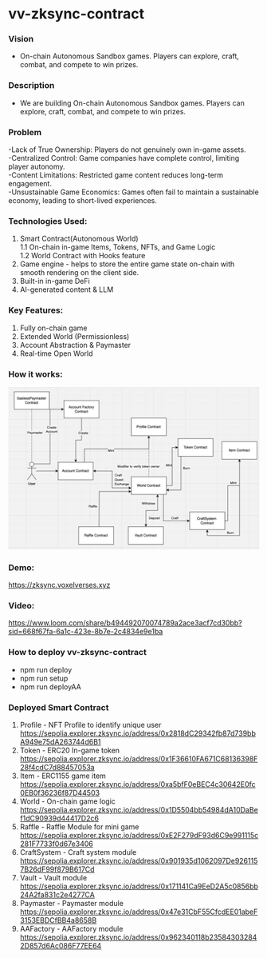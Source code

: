 # vv-zksync-contract

### Vision
* On-chain Autonomous Sandbox games. Players can explore, craft, combat, and compete to win prizes.

### Description
* We are building On-chain Autonomous Sandbox games. Players can explore, craft, combat, and compete to win prizes.

### Problem
-Lack of True Ownership: Players do not genuinely own in-game assets. \
-Centralized Control: Game companies have complete control, limiting player autonomy. \
-Content Limitations: Restricted game content reduces long-term engagement. \
-Unsustainable Game Economics: Games often fail to maintain a sustainable economy, leading to short-lived experiences.


### Technologies Used:
1. Smart Contract(Autonomous World) \
     1.1 On-chain in-game Items, Tokens, NFTs, and Game Logic \
     1.2 World Contract with Hooks feature
2. Game engine - helps to store the entire game state on-chain with smooth rendering on the client side.
3. Built-in in-game DeFi
4. AI-generated content & LLM

### Key Features:
1. Fully on-chain game
2. Extended World (Permissionless)
3. Account Abstraction & Paymaster
4. Real-time Open World

### How it works:
![How it works](/howitwork.png "How it works")

### Demo:
https://zksync.voxelverses.xyz

### Video:
https://www.loom.com/share/b494492070074789a2ace3acf7cd30bb?sid=668f67fa-6a1c-423e-8b7e-2c4834e9e1ba


### How to deploy vv-zksync-contract
* npm run deploy
* npm run setup
* npm run deployAA

### Deployed Smart Contract
1. Profile - NFT Profile to identify unique user https://sepolia.explorer.zksync.io/address/0x2818dC29342fb87d739bbA949e75dA263744d6B1
2. Token - ERC20 In-game token https://sepolia.explorer.zksync.io/address/0x1F36610FA671C68136398F28f4cdC7d88457053a
3. Item - ERC1155 game item https://sepolia.explorer.zksync.io/address/0xa5bfF0eBEC4c30642E0fc0EB0f36236f87D44503
4. World - On-chain game logic https://sepolia.explorer.zksync.io/address/0x1D5504bb54984dA10DaBef1dC90939d44417D2c6
5. Raffle - Raffle Module for mini game https://sepolia.explorer.zksync.io/address/0xE2F279dF93d6C9e991115c281F7733f0d67e3406
8. CraftSystem - Craft system module https://sepolia.explorer.zksync.io/address/0x901935d1062097De9261157B26dF99f879B617Cd
9. Vault - Vault module https://sepolia.explorer.zksync.io/address/0x171141Ca9EeD2A5c0856bb24A2fa831c2e4277CA
9. Paymaster - Paymaster module https://sepolia.explorer.zksync.io/address/0x47e31CbF55CfcdEE01abeF3153EBDCfBB4a8658B
10. AAFactory - AAFactory module https://sepolia.explorer.zksync.io/address/0x962340118b235843032842D857d6Ac086F77EE64